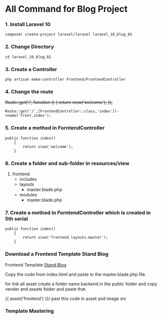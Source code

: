 
# All Command for Blog Project

### 1. Install Laravel 10

```
composer create-project laravel/laravel laravel_10_blog_01
```


### 2. Change Directory
```
cd laravel_10_blog_01
```

### 3. Create a Controller

```
php artisan make:controller Frontend/FrontendController
```

### 4. Change the route
~~Route::get('/', function () {
    return view('welcome');
});~~

```
Route::get('/',[FrontendController::class,'index'])->name('front.index');
```


### 5. Create a method in ForntendController

```
public function index()
    {
        return view('welcome');
    }
```

### 6. Create a folder and sub-folder in resources/view

1. frontend
    * includes
    * layouts
        * master.blade.php
    * modules
        * master.blade.php


### 7. Create a method in ForntendController which is created in 5th serial

```
public function index()
    {
        return view('frontend.layouts.master');
    }
```

### Download a Frontend Template Stand Blog

Frontend Template [Stand Blog](https://www.free-css.com/free-css-templates/page270/stand-blog)

Copy the code from index.html and paste to the master.blade.php file.

for link all asset create a folder name backend in the public folder and copy vender and assets folder and paste that. 

{{ asset('frontend') }}/ past this code in asset and image src

### Template Mastering